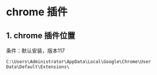 # chrome 插件

## 1. chrome 插件位置

条件：默认安装，版本117

```
C:\Users\Administrator\AppData\Local\Google\Chrome\User Data\Default\Extensions\
```



